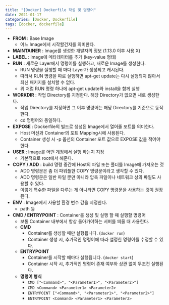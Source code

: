 ```yaml
---
title: "[Docker] Dockerfile 작성 및 명령어"
date: 2021-01-17
categories: [Docker, Dockerfile]
tags: [docker, dockerfile]
---
```


- **FROM** : Base Image
  - 어느 Image에서 시작할건지를 의미한다.
- **MAINTAINER** : Image를 생성한 개발자의 정보 (1.13.0 이후 사용 X)
- **LABEL** : Image에 메타데이터를 추가 (key-value 형태)
- **RUN** : 새로운 Layer에서 명령어를 실행하고, 새로운 Image를 생성한다.
  - RUN 명령을 실행할 때 마다 Layer가 생성되고 캐시된다.
  - 따라서 RUN 명령을 따로 실행하면 apt-get update는 다시 실행되지 않아서 최신 패키지를 설치할 수 없다.
  - 위 처럼 RUN 명령 하나에 apt-get update와 install을 함께 실행
- **WORKDIR** : 작업 Directory를 지정한다. 해당 Directory가 없으면 새로 생성한다.
  - 작업 Directory를 지정하면 그 이후 명령어는 해당 Directory를 기준으로 동작한다.
  - cd 명령어와 동일하다.
- **EXPOSE** : Dockerfile의 빌드로 생성된 Image에서 열어줄 포트를 의미한다.
  - Host 머신과 Container의 포트 Mapping시에 사용된다.
  - Container 생성 시 -p 옵션의 Container 포트 값으로 EXPOSE 값을 적어야한다.
- **USER** : Image를 어떤 계정에서 실행 하는지 지정
  - 기본적으로 root에서 해준다.
- **COPY / ADD** : build 명령 중간에 Host의 파일 또는 폴더를 Image에 가져오는 것
  - ADD 명령문은 좀 더 파워풀한 COPY 명령문이라고 생각할 수 있다.
  - ADD 명령문은 일반 파일 뿐만 아니라 압축 파일이나 네트워크 상의 파일도 사용할 수 있다.
  - 이렇게 특수한 파일을 다루는 게 아니라면 COPY 명령문을 사용하는 것이 권장된다.
- **ENV** : Image에서 사용할 환경 변수 값을 지정한다.
  - path 등
- **CMD / ENTRYPOINT** : Container를 생성 및 실행 할 때 실행할 명령어
  - 보통 Container 내부에서 항상 돌아가야하는 서버를 띄울 때 사용한다.
  - **CMD**
    - Container를 생성할 때만 실행됩니다. (`docker run`)
    - Container 생성 시, 추가적인 명령어에 따라 설정한 명령어를 수정할 수 있다.
  - **ENTRYPOINT**
    - Container를 시작할 때마다 실행됩니다. (`docker start`)
    - Container 시작 시, 추가적인 명령어 존재 여부와 상관 없이 무조건 실행된다.
  - **명령어 형식**
    - `CMD ["<Command>", "<Parameter1>", "<Parameter2>"]`
    - `CMD <Command> <Parameter1> <Parameter2>`
    - `ENTRYPOINT ["<Command>", "<Parameter1>", "<Parameter2>"]`
    - `ENTRYPOINT <Command> <Parameter1> <Parameter2>`
